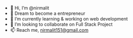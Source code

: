 - 👋 Hi, I’m @nirmalit
- 👀 Dream to become a entrepreneur
- 🌱 I’m currently learning & working on web development
- 💞️ I’m looking to collaborate on Full Stack Project
- 📫 Reach me, nirmalit151@gmail.com

<!---
nirmalit/nirmalit is a ✨ special ✨ repository because its `README.md` (this file) appears on your GitHub profile.
You can click the Preview link to take a look at your changes.
--->
